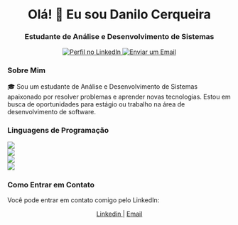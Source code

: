<h1 align="center">Olá! 👋 Eu sou Danilo Cerqueira </h1>
<h3 align="center">Estudante de Análise e Desenvolvimento de Sistemas</h3>


<p align="center">
  <a href="https://www.linkedin.com/in/danilo-cerqueira-bb7861119" target="_blank">
    <img src="https://img.shields.io/badge/-LinkedIn-blue?style=for-the-badge&logo=linkedin" alt="Perfil no LinkedIn">
  </a>
  <a href="mailto:danilo.cerqueiira@outlook.com" target="_blank">
    <img src="https://img.shields.io/badge/-Email-D14836?style=for-the-badge&logo=gmail" alt="Enviar um Email">
  </a>
</p>


<h3>Sobre Mim</h3>

<p>🎓 Sou um estudante de Análise e Desenvolvimento de Sistemas apaixonado por resolver problemas e aprender novas tecnologias. Estou em busca de oportunidades para estágio ou trabalho na área de desenvolvimento de software.</p>


### Linguagens de Programação
<img src="https://img.shields.io/badge/-Python-blue?style=for-the-badge&logo=python"><br>
<img src="https://img.shields.io/badge/-HTML-orange?style=for-the-badge&logo=html5"><br>
<img src="https://img.shields.io/badge/-CSS-blueviolet?style=for-the-badge&logo=css3"><br>
<img src="https://img.shields.io/badge/-PHP-purple?style=for-the-badge&logo=php">

<h3>Como Entrar em Contato</h3>

<p>Você pode entrar em contato comigo pelo LinkedIn:</p>

<p align="center">
  <a href="https://www.linkedin.com/in/danilo-cerqueira-bb7861119" target="_blank">
    Linkedin
  </a> |
  <a href="mailto:danilo.cerqueiira@outlook.com" target="_blank">
    Email
  </a> 
</p>
